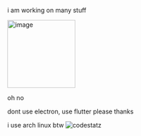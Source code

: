 i am working on many stuff

<img width="154" alt="image" src="https://user-images.githubusercontent.com/52004020/140173010-10fb35aa-3065-495a-b718-4ed42ff9ee4b.png">

oh no


dont use electron, use flutter please thanks

i use arch linux btw
![codestatz](https://codestats-readme.wegfan.cn/history-graph/username)

